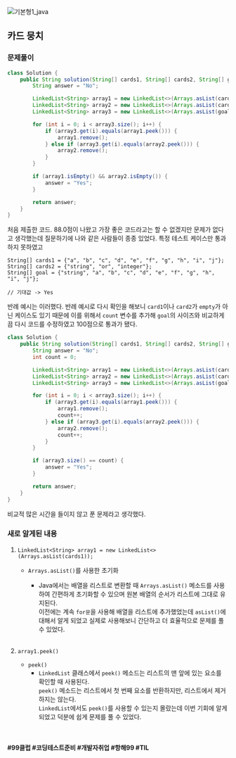 ![기본형1_java](https://github.com/user-attachments/assets/6ac5189b-a4bd-44ae-a4d4-306d6e777973)

## 카드 뭉치

### 문제풀이

```java
class Solution {
    public String solution(String[] cards1, String[] cards2, String[] goal) {
        String answer = "No";

        LinkedList<String> array1 = new LinkedList<>(Arrays.asList(cards1));
        LinkedList<String> array2 = new LinkedList<>(Arrays.asList(cards2));
        LinkedList<String> array3 = new LinkedList<>(Arrays.asList(goal));

        for (int i = 0; i < array3.size(); i++) {
            if (array3.get(i).equals(array1.peek())) {
                array1.remove();
            } else if (array3.get(i).equals(array2.peek())) {
                array2.remove();
            }
        }

        if (array1.isEmpty() && array2.isEmpty()) {
            answer = "Yes";
        }

        return answer;
    }
}
```
처음 제출한 코드. 88.0점이 나왔고 가장 좋은 코드라고는 할 수 없겠지만 문제가 없다고 생각했는데 질문하기에 나와 같은 사람들이 종종 있었다. 특정 테스트 케이스만 통과하지 못하였고 

    String[] cards1 = {"a", "b", "c", "d", "e", "f", "g", "h", "i", "j"};
    String[] cards2 = {"string", "or", "integer"};
    String[] goal = {"string", "a", "b", "c", "d", "e", "f", "g", "h", "i", "j"};

    // 기대값 -> Yes
반례 예시는 이러했다. 반례 예시로 다시 확인을 해보니 `card1`이나 `card2`가 `empty`가 아닌 케이스도 있기 때문에 이를 위해서 `count` 변수를 추가해 `goal`의 사이즈와 비교하게끔 다시 코드를 수정하였고 100점으로 통과가 됐다.

```java
class Solution {
    public String solution(String[] cards1, String[] cards2, String[] goal) {
        String answer = "No";
        int count = 0;

        LinkedList<String> array1 = new LinkedList<>(Arrays.asList(cards1));
        LinkedList<String> array2 = new LinkedList<>(Arrays.asList(cards2));
        LinkedList<String> array3 = new LinkedList<>(Arrays.asList(goal));

        for (int i = 0; i < array3.size(); i++) {
            if (array3.get(i).equals(array1.peek())) {
                array1.remove();
                count++;
            } else if (array3.get(i).equals(array2.peek())) {
                array2.remove();
                count++;
            }
        }

        if (array3.size() == count) {
            answer = "Yes";
        }

        return answer;
    }
}
```
비교적 많은 시간을 들이지 않고 푼 문제라고 생각했다.


### 새로 알게된 내용

1. `LinkedList<String> array1 = new LinkedList<>(Arrays.asList(cards1));`

    * `Arrays.asList()`를 사용한 초기화

        * Java에서는 배열을 리스트로 변환할 때 `Arrays.asList()` 메소드를 사용하여 간편하게 초기화할 수 있으며 원본 배열의 순서가 리스트에 그대로 유지된다. <br>
        이전에는 계속 `for문`을 사용해 배열을 리스트에 추가했었는데 `asList()`에 대해서 알게 되었고 실제로 사용해보니 간단하고 더 효율적으로 문제를 풀 수 있었다.
    <br>
2. `array1.peek()`

    * `peek()`
        * `LinkedList` 클래스에서 `peek()` 메소드는 리스트의 맨 앞에 있는 요소를 확인할 때 사용된다. <br>
        `peek()` 메소드는 리스트에서 첫 번째 요소를 반환하지만, 리스트에서 제거하지는 않는다. <br>
        `LinkedList`에서도 `peek()`를 사용할 수 있는지 몰랐는데 이번 기회에 알게 되었고 덕분에 쉽게 문제를 풀 수 있었다.
<br>

#### #99클럽 #코딩테스트준비 #개발자취업 #항해99 #TIL
